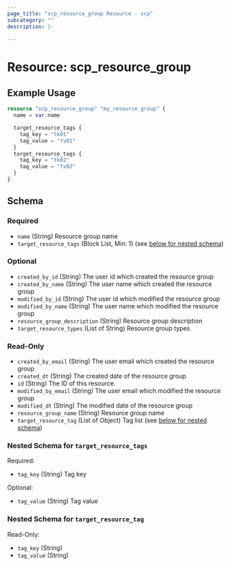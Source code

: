 ```yaml
---
page_title: "scp_resource_group Resource - scp"
subcategory: ""
description: |-
  
---
```


# Resource: scp_resource_group




## Example Usage

```terraform
resource "scp_resource_group" "my_resource_group" {
  name = var.name

  target_resource_tags {
    tag_key = "tk01"
    tag_value = "tv01"
  }
  target_resource_tags {
    tag_key = "tk02"
    tag_value = "tv02"
  }
}
```

<!-- schema generated by tfplugindocs -->
## Schema

### Required

- `name` (String) Resource group name
- `target_resource_tags` (Block List, Min: 1) (see [below for nested schema](#nestedblock--target_resource_tags))

### Optional

- `created_by_id` (String) The user id which created the resource group
- `created_by_name` (String) The user name which created the resource group
- `modified_by_id` (String) The user id which modified the resource group
- `modified_by_name` (String) The user name which modified the resource group
- `resource_group_description` (String) Resource group description
- `target_resource_types` (List of String) Resource group types

### Read-Only

- `created_by_email` (String) The user email which created the resource group
- `created_dt` (String) The created date of the resource group
- `id` (String) The ID of this resource.
- `modified_by_email` (String) The user email which modified the resource group
- `modified_dt` (String) The modified date of the resource group
- `resource_group_name` (String) Resource group name
- `target_resource_tag` (List of Object) Tag list (see [below for nested schema](#nestedatt--target_resource_tag))

<a id="nestedblock--target_resource_tags"></a>
### Nested Schema for `target_resource_tags`

Required:

- `tag_key` (String) Tag key

Optional:

- `tag_value` (String) Tag value


<a id="nestedatt--target_resource_tag"></a>
### Nested Schema for `target_resource_tag`

Read-Only:

- `tag_key` (String)
- `tag_value` (String)
